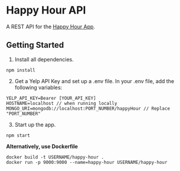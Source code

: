 # Happy Hour API

A REST API for the [Happy Hour App](https://github.com/quangChe/happy-hour).

## Getting Started

1. Install all dependencies.
 
```
npm install
```
 
2. Get a Yelp API Key and set up a .env file. In your .env file, add the following variables:

```
YELP_API_KEY=Bearer [YOUR_API_KEY]
HOSTNAME=localhost // when running locally
MONGO_URI=mongodb://localhost:PORT_NUMBER/happyHour // Replace "PORT_NUMBER"
```

3. Start up the app.

```
npm start 
```

**Alternatively, use Dockerfile**

```
docker build -t USERNAME/happy-hour .
docker run -p 9000:9000 --name=happy-hour USERNAME/happy-hour
```


